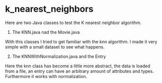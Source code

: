 # k_nearest_neighbors

Here are two Java classes to test the K nearest neighbor algorithm.

1. The KNN.java nad the Movie.java

With this classes I tried to get familiar with the knn algorithm. I made it very simple with a small dataset to see what happens.

2. The KNNWithNormalization.java and the Entry

Here the knn class has become a little more abstract, the data is loaded from a file, an entry can have an arbitrary amount of 
attributes and types. Furthermore it works with normalization.
